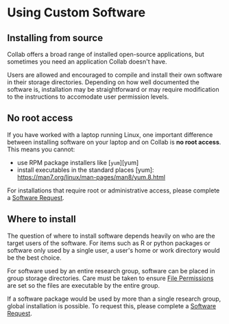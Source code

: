 # Using Custom Software

## Installing from source

Collab offers a broad range of installed open-source applications,
but sometimes you need an application Collab doesn't have.

Users are allowed and encouraged to compile and install their own software 
in their storage directories. Depending on how well documented the software 
is, installation may be straightforward or may require modification to the 
instructions to accomodate user permission levels.

## No root access

If you have worked with a laptop running Linux,
one important difference between installing software 
on your laptop and on Collab is **no root access**.
This means you cannot:

- use RPM package installers like [`yum`][yum]
- install executables in the standard places
[yum]: https://man7.org/linux/man-pages/man8/yum.8.html

For installations that require root or administrative access, please complete a 
[Software Request][SRF].

## Where to install

The question of where to install software depends heavily on who are the 
target users of the software. For items such as R or python 
packages or software only used by a single user, a user's home or work 
directory would be the best choice.

For software used by an entire research group, software can be placed in 
group storage directories. Care must be taken to ensure [File Permissions](../../handling-data/file-storage.md/#file-permissions) 
are set so the files are executable by the entire group.

If a software package would be used by more than a single research group, 
global installation is possible. To request this, please complete a [Software 
Request][SRF].

[SRF]: https://pennstate.service-now.com/sp?id=sc_cat_item&sys_id=e7332727dbd3e1105931aa1d13961993&sysparm_category=9f02239e0fd68b002c4900dce1050e8b
